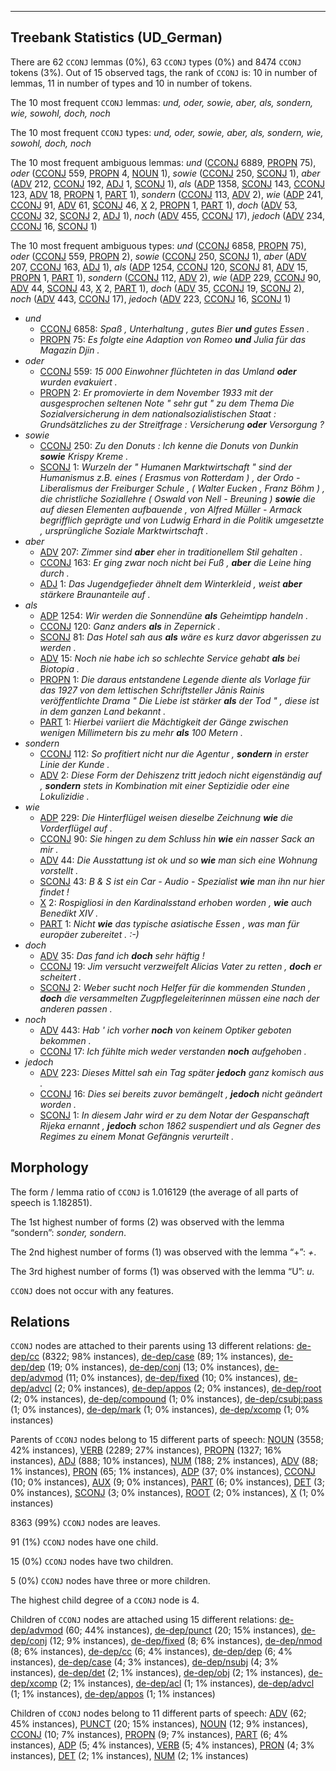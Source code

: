 

--------------------------------------------------------------------------------

## Treebank Statistics (UD_German)

There are 62 `CCONJ` lemmas (0%), 63 `CCONJ` types (0%) and 8474 `CCONJ` tokens (3%).
Out of 15 observed tags, the rank of `CCONJ` is: 10 in number of lemmas, 11 in number of types and 10 in number of tokens.

The 10 most frequent `CCONJ` lemmas: <em>und, oder, sowie, aber, als, sondern, wie, sowohl, doch, noch</em>

The 10 most frequent `CCONJ` types:  <em>und, oder, sowie, aber, als, sondern, wie, sowohl, doch, noch</em>

The 10 most frequent ambiguous lemmas: <em>und</em> ([CCONJ]() 6889, [PROPN]() 75), <em>oder</em> ([CCONJ]() 559, [PROPN]() 4, [NOUN]() 1), <em>sowie</em> ([CCONJ]() 250, [SCONJ]() 1), <em>aber</em> ([ADV]() 212, [CCONJ]() 192, [ADJ]() 1, [SCONJ]() 1), <em>als</em> ([ADP]() 1358, [SCONJ]() 143, [CCONJ]() 123, [ADV]() 18, [PROPN]() 1, [PART]() 1), <em>sondern</em> ([CCONJ]() 113, [ADV]() 2), <em>wie</em> ([ADP]() 241, [CCONJ]() 91, [ADV]() 61, [SCONJ]() 46, [X]() 2, [PROPN]() 1, [PART]() 1), <em>doch</em> ([ADV]() 53, [CCONJ]() 32, [SCONJ]() 2, [ADJ]() 1), <em>noch</em> ([ADV]() 455, [CCONJ]() 17), <em>jedoch</em> ([ADV]() 234, [CCONJ]() 16, [SCONJ]() 1)

The 10 most frequent ambiguous types:  <em>und</em> ([CCONJ]() 6858, [PROPN]() 75), <em>oder</em> ([CCONJ]() 559, [PROPN]() 2), <em>sowie</em> ([CCONJ]() 250, [SCONJ]() 1), <em>aber</em> ([ADV]() 207, [CCONJ]() 163, [ADJ]() 1), <em>als</em> ([ADP]() 1254, [CCONJ]() 120, [SCONJ]() 81, [ADV]() 15, [PROPN]() 1, [PART]() 1), <em>sondern</em> ([CCONJ]() 112, [ADV]() 2), <em>wie</em> ([ADP]() 229, [CCONJ]() 90, [ADV]() 44, [SCONJ]() 43, [X]() 2, [PART]() 1), <em>doch</em> ([ADV]() 35, [CCONJ]() 19, [SCONJ]() 2), <em>noch</em> ([ADV]() 443, [CCONJ]() 17), <em>jedoch</em> ([ADV]() 223, [CCONJ]() 16, [SCONJ]() 1)


* <em>und</em>
  * [CCONJ]() 6858: <em>Spaß , Unterhaltung , gutes Bier <b>und</b> gutes Essen .</em>
  * [PROPN]() 75: <em>Es folgte eine Adaption von Romeo <b>und</b> Julia für das Magazin Djin .</em>
* <em>oder</em>
  * [CCONJ]() 559: <em>15 000 Einwohner flüchteten in das Umland <b>oder</b> wurden evakuiert .</em>
  * [PROPN]() 2: <em>Er promovierte in dem November 1933 mit der ausgesprochen seltenen Note " sehr gut " zu dem Thema Die Sozialversicherung in dem nationalsozialistischen Staat : Grundsätzliches zu der Streitfrage : Versicherung <b>oder</b> Versorgung ?</em>
* <em>sowie</em>
  * [CCONJ]() 250: <em>Zu den Donuts : Ich kenne die Donuts von Dunkin <b>sowie</b> Krispy Kreme .</em>
  * [SCONJ]() 1: <em>Wurzeln der " Humanen Marktwirtschaft " sind der Humanismus z.B. eines ( Erasmus von Rotterdam ) , der Ordo - Liberalismus der Freiburger Schule , ( Walter Eucken , Franz Böhm ) , die christliche Soziallehre ( Oswald von Nell - Breuning ) <b>sowie</b> die auf diesen Elementen aufbauende , von Alfred Müller - Armack begrifflich geprägte und von Ludwig Erhard in die Politik umgesetzte , ursprüngliche Soziale Marktwirtschaft .</em>
* <em>aber</em>
  * [ADV]() 207: <em>Zimmer sind <b>aber</b> eher in traditionellem Stil gehalten .</em>
  * [CCONJ]() 163: <em>Er ging zwar noch nicht bei Fuß , <b>aber</b> die Leine hing durch .</em>
  * [ADJ]() 1: <em>Das Jugendgefieder ähnelt dem Winterkleid , weist <b>aber</b> stärkere Braunanteile auf .</em>
* <em>als</em>
  * [ADP]() 1254: <em>Wir werden die Sonnendüne <b>als</b> Geheimtipp handeln .</em>
  * [CCONJ]() 120: <em>Ganz anders <b>als</b> in Zepernick .</em>
  * [SCONJ]() 81: <em>Das Hotel sah aus <b>als</b> wäre es kurz davor abgerissen zu werden .</em>
  * [ADV]() 15: <em>Noch nie habe ich so schlechte Service gehabt <b>als</b> bei Biotopia .</em>
  * [PROPN]() 1: <em>Die daraus entstandene Legende diente als Vorlage für das 1927 von dem lettischen Schriftsteller Jānis Rainis veröffentlichte Drama " Die Liebe ist stärker <b>als</b> der Tod " , diese ist in dem ganzen Land bekannt .</em>
  * [PART]() 1: <em>Hierbei variiert die Mächtigkeit der Gänge zwischen wenigen Millimetern bis zu mehr <b>als</b> 100 Metern .</em>
* <em>sondern</em>
  * [CCONJ]() 112: <em>So profitiert nicht nur die Agentur , <b>sondern</b> in erster Linie der Kunde .</em>
  * [ADV]() 2: <em>Diese Form der Dehiszenz tritt jedoch nicht eigenständig auf , <b>sondern</b> stets in Kombination mit einer Septizidie oder eine Lokulizidie .</em>
* <em>wie</em>
  * [ADP]() 229: <em>Die Hinterflügel weisen dieselbe Zeichnung <b>wie</b> die Vorderflügel auf .</em>
  * [CCONJ]() 90: <em>Sie hingen zu dem Schluss hin <b>wie</b> ein nasser Sack an mir .</em>
  * [ADV]() 44: <em>Die Ausstattung ist ok und so <b>wie</b> man sich eine Wohnung vorstellt .</em>
  * [SCONJ]() 43: <em>B &amp; S ist ein Car - Audio - Spezialist <b>wie</b> man ihn nur hier findet !</em>
  * [X]() 2: <em>Rospigliosi in den Kardinalsstand erhoben worden , <b>wie</b> auch Benedikt XIV .</em>
  * [PART]() 1: <em>Nicht <b>wie</b> das typische asiatische Essen , was man für europäer zubereitet . :-)</em>
* <em>doch</em>
  * [ADV]() 35: <em>Das fand ich <b>doch</b> sehr häftig !</em>
  * [CCONJ]() 19: <em>Jim versucht verzweifelt Alicias Vater zu retten , <b>doch</b> er scheitert .</em>
  * [SCONJ]() 2: <em>Weber sucht noch Helfer für die kommenden Stunden , <b>doch</b> die versammelten Zugpflegeleiterinnen müssen eine nach der anderen passen .</em>
* <em>noch</em>
  * [ADV]() 443: <em>Hab ' ich vorher <b>noch</b> von keinem Optiker geboten bekommen .</em>
  * [CCONJ]() 17: <em>Ich fühlte mich weder verstanden <b>noch</b> aufgehoben .</em>
* <em>jedoch</em>
  * [ADV]() 223: <em>Dieses Mittel sah ein Tag später <b>jedoch</b> ganz komisch aus .</em>
  * [CCONJ]() 16: <em>Dies sei bereits zuvor bemängelt , <b>jedoch</b> nicht geändert worden .</em>
  * [SCONJ]() 1: <em>In diesem Jahr wird er zu dem Notar der Gespanschaft Rijeka ernannt , <b>jedoch</b> schon 1862 suspendiert und als Gegner des Regimes zu einem Monat Gefängnis verurteilt .</em>

## Morphology

The form / lemma ratio of `CCONJ` is 1.016129 (the average of all parts of speech is 1.182851).

The 1st highest number of forms (2) was observed with the lemma “sondern”: <em>sonder, sondern</em>.

The 2nd highest number of forms (1) was observed with the lemma “+”: <em>+</em>.

The 3rd highest number of forms (1) was observed with the lemma “U”: <em>u</em>.

`CCONJ` does not occur with any features.


## Relations

`CCONJ` nodes are attached to their parents using 13 different relations: [de-dep/cc]() (8322; 98% instances), [de-dep/case]() (89; 1% instances), [de-dep/dep]() (19; 0% instances), [de-dep/conj]() (13; 0% instances), [de-dep/advmod]() (11; 0% instances), [de-dep/fixed]() (10; 0% instances), [de-dep/advcl]() (2; 0% instances), [de-dep/appos]() (2; 0% instances), [de-dep/root]() (2; 0% instances), [de-dep/compound]() (1; 0% instances), [de-dep/csubj:pass]() (1; 0% instances), [de-dep/mark]() (1; 0% instances), [de-dep/xcomp]() (1; 0% instances)

Parents of `CCONJ` nodes belong to 15 different parts of speech: [NOUN]() (3558; 42% instances), [VERB]() (2289; 27% instances), [PROPN]() (1327; 16% instances), [ADJ]() (888; 10% instances), [NUM]() (188; 2% instances), [ADV]() (88; 1% instances), [PRON]() (65; 1% instances), [ADP]() (37; 0% instances), [CCONJ]() (10; 0% instances), [AUX]() (9; 0% instances), [PART]() (6; 0% instances), [DET]() (3; 0% instances), [SCONJ]() (3; 0% instances), [ROOT]() (2; 0% instances), [X]() (1; 0% instances)

8363 (99%) `CCONJ` nodes are leaves.

91 (1%) `CCONJ` nodes have one child.

15 (0%) `CCONJ` nodes have two children.

5 (0%) `CCONJ` nodes have three or more children.

The highest child degree of a `CCONJ` node is 4.

Children of `CCONJ` nodes are attached using 15 different relations: [de-dep/advmod]() (60; 44% instances), [de-dep/punct]() (20; 15% instances), [de-dep/conj]() (12; 9% instances), [de-dep/fixed]() (8; 6% instances), [de-dep/nmod]() (8; 6% instances), [de-dep/cc]() (6; 4% instances), [de-dep/dep]() (6; 4% instances), [de-dep/case]() (4; 3% instances), [de-dep/nsubj]() (4; 3% instances), [de-dep/det]() (2; 1% instances), [de-dep/obj]() (2; 1% instances), [de-dep/xcomp]() (2; 1% instances), [de-dep/acl]() (1; 1% instances), [de-dep/advcl]() (1; 1% instances), [de-dep/appos]() (1; 1% instances)

Children of `CCONJ` nodes belong to 11 different parts of speech: [ADV]() (62; 45% instances), [PUNCT]() (20; 15% instances), [NOUN]() (12; 9% instances), [CCONJ]() (10; 7% instances), [PROPN]() (9; 7% instances), [PART]() (6; 4% instances), [ADP]() (5; 4% instances), [VERB]() (5; 4% instances), [PRON]() (4; 3% instances), [DET]() (2; 1% instances), [NUM]() (2; 1% instances)

